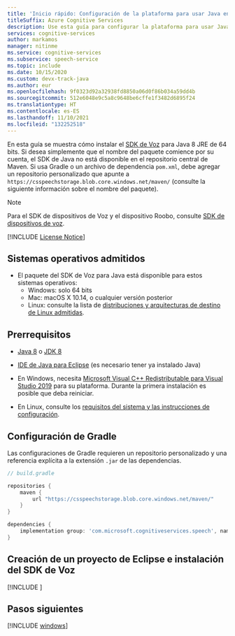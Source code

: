 ```yaml
---
title: 'Inicio rápido: Configuración de la plataforma para usar Java en Windows, Linux o macOS con el SDK de Voz: servicio de voz'
titleSuffix: Azure Cognitive Services
description: Use esta guía para configurar la plataforma para usar Java en Windows, Linux o macOS con el SDK del servicio de voz.
services: cognitive-services
author: markamos
manager: nitinme
ms.service: cognitive-services
ms.subservice: speech-service
ms.topic: include
ms.date: 10/15/2020
ms.custom: devx-track-java
ms.author: eur
ms.openlocfilehash: 9f0323d92a32938fd8850a06d0f86b034a59dd4b
ms.sourcegitcommit: 512e6048e9c5a8c9648be6cffe1f3482d6895f24
ms.translationtype: HT
ms.contentlocale: es-ES
ms.lasthandoff: 11/10/2021
ms.locfileid: "132252518"
---
```

En esta guía se muestra cómo instalar el [SDK de Voz](~/articles/cognitive-services/speech-service/speech-sdk.md) para Java 8 JRE de 64 bits. Si desea simplemente que el nombre del paquete comience por su cuenta, el SDK de Java no está disponible en el repositorio central de Maven. Si usa Gradle o un archivo de dependencia `pom.xml`, debe agregar un repositorio personalizado que apunte a `https://csspeechstorage.blob.core.windows.net/maven/` (consulte la siguiente información sobre el nombre del paquete).

> [!NOTE]
> Para el SDK de dispositivos de Voz y el dispositivo Roobo, consulte [SDK de dispositivos de voz](~/articles/cognitive-services/speech-service/speech-devices-sdk.md).

[!INCLUDE [License Notice](~/includes/cognitive-services-speech-service-license-notice.md)]

## <a name="supported-operating-systems"></a>Sistemas operativos admitidos

- El paquete del SDK de Voz para Java está disponible para estos sistemas operativos:
  - Windows: solo 64 bits
  - Mac: macOS X 10.14, o cualquier versión posterior
  - Linux: consulte la lista de [distribuciones y arquitecturas de destino de Linux admitidas](~/articles/cognitive-services/speech-service/speech-sdk.md).

## <a name="prerequisites"></a>Prerrequisitos

- [Java 8](https://www.oracle.com/technetwork/java/javase/downloads/jre8-downloads-2133155.html) o [JDK 8](https://www.oracle.com/technetwork/java/javase/downloads/index.html)

- [IDE de Java para Eclipse](https://www.eclipse.org/downloads/) (es necesario tener ya instalado Java)

- En Windows, necesita [Microsoft Visual C++ Redistributable para Visual Studio 2019](https://support.microsoft.com/topic/the-latest-supported-visual-c-downloads-2647da03-1eea-4433-9aff-95f26a218cc0) para su plataforma. Durante la primera instalación es posible que deba reiniciar.

- En Linux, consulte los [requisitos del sistema y las instrucciones de configuración](~/articles/cognitive-services/speech-service/speech-sdk.md#get-the-speech-sdk).

## <a name="gradle-config"></a>Configuración de Gradle

Las configuraciones de Gradle requieren un repositorio personalizado y una referencia explícita a la extensión `.jar` de las dependencias.

```groovy
// build.gradle

repositories {
    maven {
        url "https://csspeechstorage.blob.core.windows.net/maven/"
    }
}

dependencies {
    implementation group: 'com.microsoft.cognitiveservices.speech', name: 'client-sdk', version: "1.18.0", ext: "jar"
}
```

## <a name="create-an-eclipse-project-and-install-the-speech-sdk"></a>Creación de un proyecto de Eclipse e instalación del SDK de Voz

[!INCLUDE [](~/includes/cognitive-services-speech-service-quickstart-java-create-proj.md)]

## <a name="next-steps"></a>Pasos siguientes

[!INCLUDE [windows](../quickstart-list.md)]
